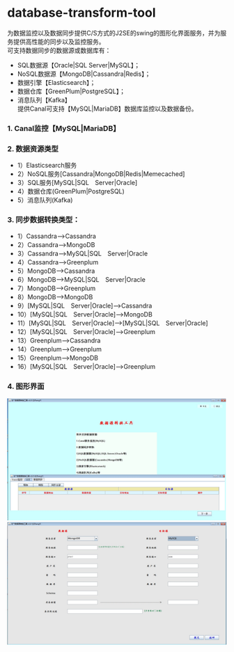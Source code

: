 # database-transform-tool
为数据监控以及数据同步提供C/S方式的J2SE的swing的图形化界面服务，并为服务提供高性能的同步以及监控服务。</br>
可支持数据同步的数据源或数据库有：
- SQL数据源【Oracle|SQL Server|MySQL】；
- NoSQL数据源【MongoDB|Cassandra|Redis】；
- 数据引擎【Elasticsearch】；
- 数据仓库【GreenPlum|PostgreSQL】；
- 消息队列【Kafka】</br>
提供Canal可支持【MySQL|MariaDB】数据库监控以及数据备份。
### 1. Canal监控【MySQL|MariaDB】
### 2. 数据资源类型
* 1）Elasticsearch服务
* 2）NoSQL服务[Cassandra|MongoDB|Redis|Memecached]
* 3）SQL服务[MySQL|SQL　Server|Oracle]
* 4）数据仓库(GreenPlum|PostgreSQL)
* 5）消息队列(Kafka)
### 3. 同步数据转换类型：
* 1）Cassandra-->Cassandra
* 2）Cassandra-->MongoDB
* 3）Cassandra-->MySQL|SQL　Server|Oracle
* 4）Cassandra-->Greenplum
* 5）MongoDB-->Cassandra
* 6）MongoDB-->MySQL|SQL　Server|Oracle
* 7）MongoDB-->Greenplum
* 8）MongoDB-->MongoDB
* 9）[MySQL|SQL　Server|Oracle]-->Cassandra
* 10）[MySQL|SQL　Server|Oracle]-->MongoDB
* 11）[MySQL|SQL　Server|Oracle]-->[MySQL|SQL　Server|Oracle]
* 12）[MySQL|SQL　Server|Oracle]-->Greenplum
* 13）Greenplum-->Cassandra
* 14）Greenplum-->Greenplum
* 15）Greenplum-->MongoDB
* 16）[MySQL|SQL　Server|Oracle]-->Greenplum
### 4. 图形界面
![服务支持](_img/dst1.jpg)
![服务配置](_img/dst2.jpg)
